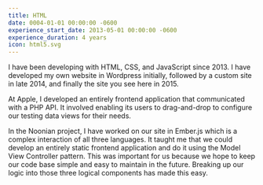 ```yaml
---
title: HTML
date: 0004-01-01 00:00:00 -0600
experience_start_date: 2013-05-01 00:00:00 -0600
experience_duration: 4 years
icon: html5.svg
---
```

I have been developing with HTML, CSS, and JavaScript since 2013. I have developed my own website in Wordpress initially, followed by a custom site in late 2014, and finally the site you see here in 2015.

At Apple, I developed an entirely frontend application that communicated with a PHP API. It involved enabling its users to drag-and-drop to configure our testing data views for their needs.

In the Noonian project, I have worked on our site in Ember.js which is a complex interaction of all three languages. It taught me that we could develop an entirely static frontend application and do it using the Model View Controller pattern. This was important for us because we hope to keep our code base simple and easy to maintain in the future. Breaking up our logic into those three logical components has made this easy.
